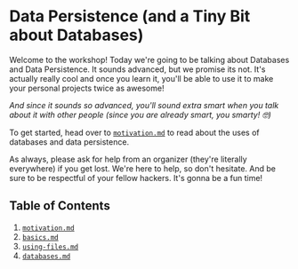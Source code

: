 # Data Persistence (and a Tiny Bit about Databases)

Welcome to the workshop! Today we're going to be talking about Databases and Data Persistence. It sounds advanced, but we promise its not. It's actually really cool and once you learn it, you'll be able to use it to make your personal projects twice as awesome!

*And since it sounds so advanced, you'll sound extra smart when you talk about it with other people (since you are already smart, you smarty! 🤓)*

To get started, head over to [`motivation.md`](./motivation.md) to read about the uses of databases and data persistence.

As always, please ask for help from an organizer (they're literally everywhere) if you get lost. We're here to help, so don't hesitate. And be sure to be respectful of your fellow hackers. It's gonna be a fun time!

## Table of Contents
1. [`motivation.md`](./motivation.md)
2. [`basics.md`](./basics.md)
3. [`using-files.md`](./using-files.md)
4. [`databases.md`](./databases.md)
